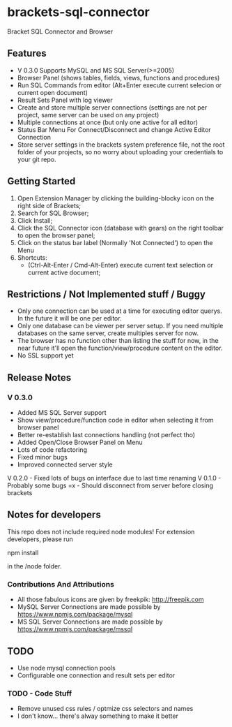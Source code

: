 brackets-sql-connector
====================

Bracket SQL Connector and Browser

## Features ##

* V 0.3.0 Supports MySQL and MS SQL Server(>=2005)
* Browser Panel (shows tables, fields, views, functions and procedures)
* Run SQL Commands from editor (Alt+Enter execute current selecion or current open document)
* Result Sets Panel with log viewer
* Create and store multiple server connections (settings are not per project, same server can be used on any project)
* Multiple connections at once (but only one active for all editor)
* Status Bar Menu For Connect/Disconnect and change Active Editor Connection
* Store server settings in the brackets system preference file, not the root folder of your projects, so no worry about uploading your credentials to your git repo.

## Getting Started ##

1. Open Extension Manager by clicking the building-blocky icon on the right side of Brackets;
2. Search for SQL Browser;
3. Click Install;
4. Click the SQL Connector icon (database with gears) on the right toolbar to open the browser panel;
5. Click on the status bar label (Normally 'Not Connected') to open the Menu 
8. Shortcuts: 
    * (Ctrl-Alt-Enter / Cmd-Alt-Enter) execute current text selection or current active document;
    
## Restrictions / Not Implemented stuff / Buggy ##
	
* Only one connection can be used at a time for executing editor querys. In the future it will be one per editor.
* Only one database can be viewer per server setup. If you need multiple databases on the same server, create multiples server for now.
* The browser has no function other than listing the stuff for now, in the near future it'll open the function/view/procedure content on the editor.
* No SSL support yet

## Release Notes ##

### V 0.3.0 ###
* Added MS SQL Server support
* Show view/procedure/function code in editor when selecting it from browser panel
* Better re-establish last connections handling (not perfect tho)
* Added Open/Close Browser Panel on Menu
* Lots of code refactoring
* Fixed minor bugs
* Improved connected server style

V 0.2.0 - Fixed lots of bugs on interface due to last time renaming
V 0.1.0 - Probably some bugs =x - Should disconnect from server before closing brackets

## Notes for developers ##

This repo does not include required node modules! For extension developers, please run 

npm install

in the /node folder.

### Contributions And Attributions ###

* All those fabulous icons are given by freekpik: http://freepik.com
* MySQL Server Connections are made possible by https://www.npmjs.com/package/mysql
* MS SQL Server Connections are made possible by https://www.npmjs.com/package/mssql

## TODO ##

* Use node mysql connection pools
* Configurable one connection and result sets per editor


### TODO - Code Stuff ###

* Remove unused css rules / optmize css selectors and names
* I don't know... there's alway something to make it better
